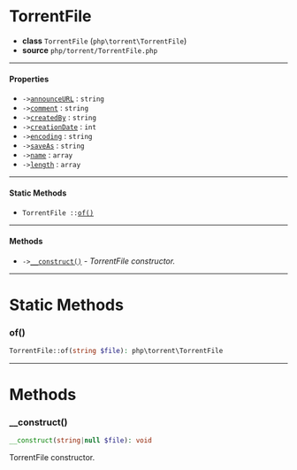 # TorrentFile

- **class** `TorrentFile` (`php\torrent\TorrentFile`)
- **source** `php/torrent/TorrentFile.php`

---

#### Properties

- `->`[`announceURL`](#prop-announceurl) : `string`
- `->`[`comment`](#prop-comment) : `string`
- `->`[`createdBy`](#prop-createdby) : `string`
- `->`[`creationDate`](#prop-creationdate) : `int`
- `->`[`encoding`](#prop-encoding) : `string`
- `->`[`saveAs`](#prop-saveas) : `string`
- `->`[`name`](#prop-name) : `array`
- `->`[`length`](#prop-length) : `array`

---

#### Static Methods

- `TorrentFile ::`[`of()`](#method-of)

---

#### Methods

- `->`[`__construct()`](#method-__construct) - _TorrentFile constructor._

---
# Static Methods

<a name="method-of"></a>

### of()
```php
TorrentFile::of(string $file): php\torrent\TorrentFile
```

---
# Methods

<a name="method-__construct"></a>

### __construct()
```php
__construct(string|null $file): void
```
TorrentFile constructor.